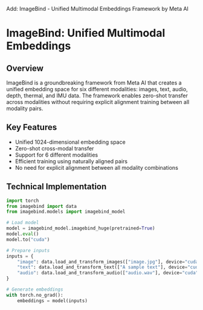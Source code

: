 Add: ImageBind - Unified Multimodal Embeddings Framework by Meta AI

# ImageBind: Unified Multimodal Embeddings

## Overview
ImageBind is a groundbreaking framework from Meta AI that creates a unified embedding space for six different modalities: images, text, audio, depth, thermal, and IMU data. The framework enables zero-shot transfer across modalities without requiring explicit alignment training between all modality pairs.

## Key Features
- Unified 1024-dimensional embedding space
- Zero-shot cross-modal transfer
- Support for 6 different modalities
- Efficient training using naturally aligned pairs
- No need for explicit alignment between all modality combinations

## Technical Implementation
```python
import torch
from imagebind import data
from imagebind.models import imagebind_model

# Load model
model = imagebind_model.imagebind_huge(pretrained=True)
model.eval()
model.to("cuda")

# Prepare inputs
inputs = {
    "image": data.load_and_transform_images(["image.jpg"], device="cuda"),
    "text": data.load_and_transform_text(["A sample text"], device="cuda"),
    "audio": data.load_and_transform_audio(["audio.wav"], device="cuda")
}

# Generate embeddings
with torch.no_grad():
    embeddings = model(inputs)
